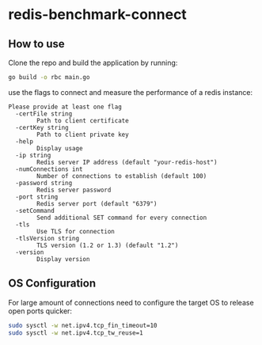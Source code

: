 # redis-benchmark-connect

## How to use

Clone the repo and build the application by running:
```bash
go build -o rbc main.go
```

use the flags to connect and measure the performance of a redis instance:

```text
Please provide at least one flag
  -certFile string
        Path to client certificate
  -certKey string
        Path to client private key
  -help
        Display usage
  -ip string
        Redis server IP address (default "your-redis-host")
  -numConnections int
        Number of connections to establish (default 100)
  -password string
        Redis server password
  -port string
        Redis server port (default "6379")
  -setCommand
        Send additional SET command for every connection
  -tls
        Use TLS for connection
  -tlsVersion string
        TLS version (1.2 or 1.3) (default "1.2")
  -version
        Display version
```

## OS Configuration

For large amount of connections need to configure the target OS to release open ports quicker:

```bash
sudo sysctl -w net.ipv4.tcp_fin_timeout=10
sudo sysctl -w net.ipv4.tcp_tw_reuse=1
```
